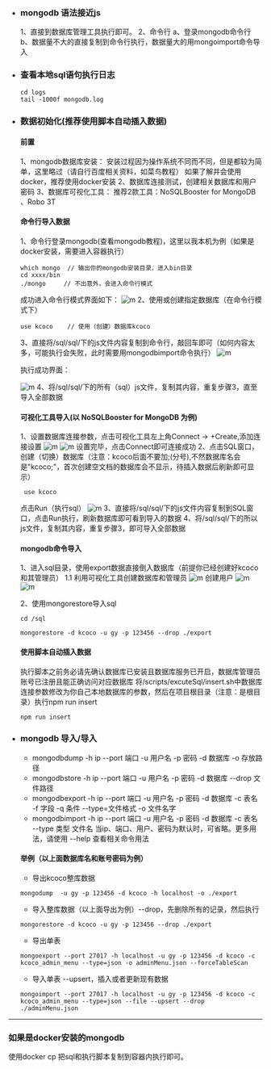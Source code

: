 - ### mongodb 语法接近js
    1、直接到数据库管理工具执行即可。
    2、命令行
        a、登录mongodb命令行
        b、数据量不大的直接复制到命令行执行，数据量大的用mongoimport命令导入
- ### 查看本地sql语句执行日志
  ```
  cd logs 
  tail -1000f mongodb.log
  ```
  
- ### 数据初始化(推荐使用脚本自动插入数据)
  #### 前置
  1、mongodb数据库安装： 安装过程因为操作系统不同而不同，但是都较为简单，这里略过（请自行百度相关资料，如菜鸟教程）
    如果了解并会使用docker，推荐使用docker安装
  2、数据库连接测试，创建相关数据库和用户密码
  3、数据库可视化工具：
     推荐2款工具：NoSQLBooster for MongoDB 、Robo 3T
  #### 命令行导入数据
    1、命令行登录mongodb(查看mongodb教程)，这里以我本机为例（如果是docker安装，需要进入容器执行）
    ```
    which mongo  // 输出你的mongodb安装目录，进入bin目录
    cd xxxx/bin
    ./mongo     // 不出意外，会进入命令行模式
    ```
    成功进入命令行模式界面如下：
    ![m](preview/m1.png)
    2、使用或创建指定数据库（在命令行模式下）
    ```
    use kcoco    // 使用（创建）数据库kcoco
    ```
    3、直接将/sql/sql/下的js文件内容复制到命令行，敲回车即可（如何内容太多，可能执行会失败，此时需要用mongodbimport命令执行）
    ![m](preview/m2.png)
  
    执行成功界面：
  
    ![m](preview/m3.png)
    4、将/sql/sql/下的所有（sql）js文件，复制其内容，重复步骤3，直至导入全部数据
  
  #### 可视化工具导入(以 NoSQLBooster for MongoDB 为例)
    1、设置数据库连接参数，点击可视化工具左上角Connect -> +Create,添加连接设置
    ![m](preview/k1.png)
    ![m](preview/k2.png)
    设置完毕，点击Connect即可连接成功
    2、点击SQL窗口，创建（切换）数据库（注意：kcoco后面不要加;(分号),不然数据库名会是"kcoco;"，首次创建空文档的数据库会不显示，待插入数据后刷新即可显示）
    ```
     use kcoco
    ```
    点击Run（执行sql）
    ![m](preview/k3.jpg)
    3、直接将/sql/sql/下的js文件内容复制到SQL窗口，点击Run执行，刷新数据库即可看到导入的数据
    4、将/sql/sql/下的所以js文件，复制其内容，重复步骤3，即可导入全部数据
    
  #### mongodb命令导入
  1、进入sql目录，使用export数据直接倒入数据库（前提你已经创建好kcoco和其管理员）
  1.1 利用可视化工具创建数据库和管理员
  ![m](preview/k3.jpg)
  创建用户
  ![m](preview/k5.png)
  ![m](preview/k4.png)
  
  2、使用mongorestore导入sql
  ```
  cd /sql
  ```
  
  ```
  mongorestore -d kcoco -u gy -p 123456 --drop ./export
  ```
    
  #### 使用脚本自动插入数据
  执行脚本之前务必请先确认数据库已安装且数据库服务已开启，数据库管理员账号已注册且能正确访问对应数据库
  将/scripts/excuteSql/insert.sh中数据库连接参数修改为你自己本地数据库的参数，然后在项目根目录（注意：是根目录）执行npm run insert
  ```
  npm run insert
  ```

- ### mongodb 导入/导入
  - mongodbdump -h ip --port 端口 -u 用户名 -p 密码 -d 数据库 -o 存放路径
  - mongodbstore -h ip --port 端口 -u 用户名 -p 密码 -d 数据库 --drop 文件路径
  - mongodbexport -h ip --port 端口 -u 用户名 -p 密码 -d 数据库 -c 表名 -f 字段 -q 条件 --type=文件格式 -o 文件名字
  - mongodbimport -h ip --port 端口 -u 用户名 -p 密码 -d 数据库 -c 表名 --type 类型 文件名
  当ip、端口、用户、密码为默认时，可省略。更多用法，请使用 --help 查看相关命令用法
    
  #### 举例（以上面数据库名和账号密码为例）
  - 导出kcoco整库数据
  ```
  mongodump  -u gy -p 123456 -d kcoco -h localhost -o ./export
  ```
  - 导入整库数据（以上面导出为例）--drop，先删除所有的记录，然后执行
  ```
  mongorestore -d kcoco -u gy -p 123456 --drop ./export
  ```
  - 导出单表
  ```
  mongoexport --port 27017 -h localhost -u gy -p 123456 -d kcoco -c kcoco_admin_menu --type=json -o adminMenu.json --forceTableScan
  ```
  - 导入单表 --upsert，插入或者更新现有数据
  ```
  mongoimport --port 27017 -h localhost -u gy -p 123456 -d kcoco -c kcoco_admin_menu --type=json --file --upsert --drop ./adminMenu.json
  ```

***
### 如果是docker安装的mongodb
使用docker cp  把sql和执行脚本复制到容器内执行即可。
